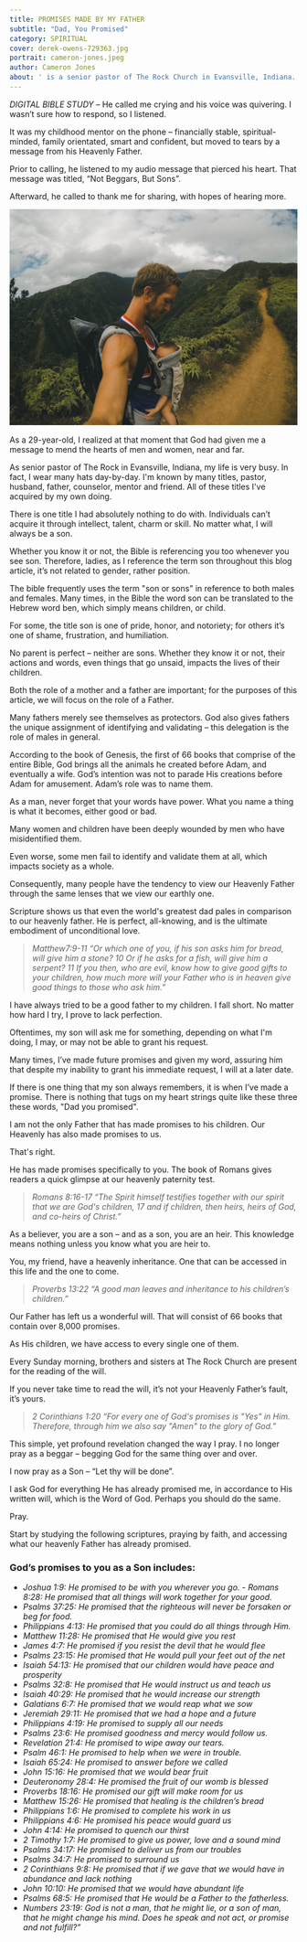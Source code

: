 ```yaml
---
title: PROMISES MADE BY MY FATHER
subtitle: "Dad, You Promised" 
category: SPIRITUAL
cover: derek-owens-729363.jpg
portrait: cameron-jones.jpeg
author: Cameron Jones
about: ' is a senior pastor of The Rock Church in Evansville, Indiana. Upon graduating from the University of Southern Indiana, he continues with his passion to teach others how to practically apply of God’s word in daily living.'
---
```


*DIGITAL BIBLE STUDY* – He called me crying and his voice was quivering. I wasn’t sure how to respond, so I listened. 

It was my childhood mentor on the phone – financially stable, spiritual-minded, family orientated, smart and confident, but moved to tears by a message from his Heavenly Father. 

Prior to calling, he listened to my audio message that pierced his heart. That message was titled, “Not Beggars, But Sons”.

Afterward, he called to thank me for sharing, with hopes of hearing more.

![unsplash.com](./derek-owens-729363.jpg)

As a 29-year-old, I realized at that moment that God had given me a message to mend the hearts of men and women, near and far.

As senior pastor of The Rock in Evansville, Indiana, my life is very busy. In fact, I wear many hats day-by-day. I'm known by many titles, pastor, husband, father, counselor, mentor and friend. All of these titles I've acquired by my own doing. 

There is one title I had absolutely nothing to do with. Individuals can’t acquire it through intellect, talent, charm or skill. No matter what, I will always be a son.

Whether you know it or not, the Bible is referencing you too whenever you see son. Therefore, ladies, as I reference the term son throughout this blog article, it’s not related to gender, rather position. 

The bible frequently uses the term "son or sons" in reference to both males and females. Many times, in the Bible the word son can be translated to the Hebrew word ben, which simply means children, or child. 

For some, the title son is one of pride, honor, and notoriety; for others it’s one of shame, frustration, and humiliation. 

No parent is perfect – neither are sons. Whether they know it or not, their actions and words, even things that go unsaid, impacts the lives of their children. 

Both the role of a mother and a father are important; for the purposes of this article, we will focus on the role of a Father. 

Many fathers merely see themselves as protectors. God also gives fathers the unique assignment of identifying and validating – this delegation is the role of males in general.

According to the book of Genesis, the first of 66 books that comprise of the entire Bible, God brings all the animals he created before Adam, and eventually a wife. God’s intention was not to parade His creations before Adam for amusement. Adam’s role was to name them. 

As a man, never forget that your words have power. What you name a thing is what it becomes, either good or bad. 

Many women and children have been deeply wounded by men who have misidentified them.

Even worse, some men fail to identify and validate them at all, which impacts society as a whole. 

Consequently, many people have the tendency to view our Heavenly Father through the same lenses that we view our earthly one.   

Scripture shows us that even the world's greatest dad pales in comparison to our heavenly father. He is perfect, all-knowing, and is the ultimate embodiment of unconditional love.

> *Matthew7:9-11 “Or which one of you, if his son asks him for bread, will give him a stone? 10 Or if he asks for a fish, will give him a serpent? 11 If you then, who are evil, know how to give good gifts to your children, how much more will your Father who is in heaven give good things to those who ask him.”*

I have always tried to be a good father to my children. I fall short. No matter how hard I try, I prove to lack perfection.

Oftentimes, my son will ask me for something, depending on what I'm doing, I may, or may not be able to grant his request. 

Many times, I’ve made future promises and given my word, assuring him that despite my inability to grant his immediate request, I will at a later date.

If there is one thing that my son always remembers, it is when I’ve made a promise.  There is nothing that tugs on my heart strings quite like these three these words, "Dad you promised". 

I am not the only Father that has made promises to his children. Our Heavenly has also made promises to us.  

That's right.

He has made promises specifically to you.  The book of Romans gives readers a quick glimpse at our heavenly paternity test.

> *Romans 8:16-17 “The Spirit himself testifies together with our spirit that we are God's children, 17 and if children, then heirs, heirs of God, and co-heirs of Christ.”*

As a believer, you are a son – and as a son, you are an heir. This knowledge means nothing unless you know what you are heir to. 

You, my friend, have a heavenly inheritance. One that can be accessed in this life and the one to come.

> *Proverbs 13:22 “A good man leaves and inheritance to his children’s children.”*

Our Father has left us a wonderful will. That will consist of 66 books that contain over 8,000 promises. 

As His children, we have access to every single one of them.

Every Sunday morning, brothers and sisters at The Rock Church are present for the reading of the will.

If you never take time to read the will, it’s not your Heavenly Father’s fault, it’s yours.

> *2 Corinthians 1:20 “For every one of God's promises is "Yes" in Him. Therefore, through him we also say "Amen" to the glory of God.”*

This simple, yet profound revelation changed the way I pray. I no longer pray as a beggar – begging God for the same thing over and over. 

I now pray as a Son – “Let thy will be done”.

I ask God for everything He has already promised me, in accordance to His written will, which is the Word of God. Perhaps you should do the same. 

Pray. 

Start by studying the following scriptures, praying by faith, and accessing what our heavenly Father has already promised.

### God’s promises to you as a Son includes:
- *Joshua 1:9: He promised to be with you wherever you go.*
‭‭- *Romans‬ ‭8:28‬‬‬: He promised that all things will work together for your good.‬‬‬‬‬‬‬‬‬*
- *Psalms 37:25: He promised that the righteous will never be forsaken or beg for food.* 
- *Philippians 4:13: He promised that you could do all things through Him.*
- *Matthew 11:28: He promised that He would give you rest* 
- *James 4:7: He promised if you resist the devil that he would flee*
- *Psalms 23:15: He promised that He would pull your feet out of the net*
- *Isaiah 54:13: He promised that our children would have peace and prosperity*
- *Psalms 32:8: He promised that He would instruct us and teach us* 
- *Isaiah 40:29: He promised that he would increase our strength* 
- *Galatians 6:7: He promised that we would reap what we sow*
- *Jeremiah 29:11: He promised that we had a hope and a future* 
- *Philippians 4:19: He promised to supply all our needs*
- *Psalms 23:6: He promised goodness and mercy would follow us.*
- *Revelation 21:4: He promised to wipe away our tears.*
- *Psalm 46:1: He promised to help when we were in trouble.*
- *Isaiah 65:24: He promised to answer before we called*
- *John 15:16: He promised that we would bear fruit*
- *Deuteronomy 28:4: He promised the fruit of our womb is blessed* 
- *Proverbs 18:16: He promised our gift will make room for us* 
- *Matthew 15:26: He promised that healing is the children’s bread* 
- *Philippians 1:6: He promised to complete his work in us*
- *Philippians 4:6: He promised his peace would guard us*
- *John 4:14: He promised to quench our thirst*
- *2 Timothy 1:7: He promised to give us power, love and a sound mind*
- *Psalms 34:17: He promised to deliver us from our troubles*
- *Psalms 34:7: He promised to surround us*
- *2 Corinthians 9:8: He promised that if we gave that we would have in abundance and lack nothing*
- *John 10:10: He promised that we would have abundant life*
- *Psalms 68:5: He promised that He would be a Father to the fatherless.*
- *Numbers‬ ‭23:19‬: God is not a man, that he might lie, or a son of man, that he might change his mind. Does he speak and not act, or promise and not fulfill?”‬‬‬*


